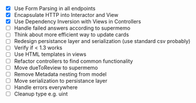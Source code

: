 * [x] Use Form Parsing in all endpoints
* [x] Encapsulate HTTP into Interactor and View
* [x] Use Dependency Inversion with Views in Controllers
* [ ] Handle failed answers according to supermemo
* [ ] Think about more efficient way to update cards
* [ ] Redesign persistance layer and serialization (use standard csv probably)
* [ ] Verify if < 1.3 works
* [ ] Use HTML templates in views
* [ ] Refactor controllers to find common functionality
* [ ] Move dueToReview to supermemo
* [ ] Remove Metadata nesting from model
* [ ] Move serialization to persistance layer
* [ ] Handle errors everywhere
* [ ] Cleanup type e.g. uint